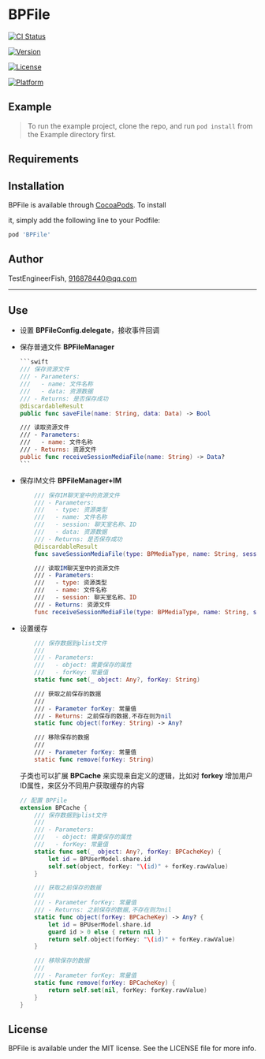 # BPFile



[![CI Status](https://img.shields.io/travis/TestEngineerFish/BPFile.svg?style=flat)](https://travis-ci.org/TestEngineerFish/BPFile)

[![Version](https://img.shields.io/cocoapods/v/BPFile.svg?style=flat)](https://cocoapods.org/pods/BPFile)

[![License](https://img.shields.io/cocoapods/l/BPFile.svg?style=flat)](https://cocoapods.org/pods/BPFile)

[![Platform](https://img.shields.io/cocoapods/p/BPFile.svg?style=flat)](https://cocoapods.org/pods/BPFile)



## Example

> To run the example project, clone the repo, and run `pod install` from the Example directory first.



## Requirements



## Installation



BPFile is available through [CocoaPods](https://cocoapods.org). To install

it, simply add the following line to your Podfile:



```ruby
pod 'BPFile'
```



## Author



TestEngineerFish, 916878440@qq.com



---

## Use

* 设置 **BPFileConfig.delegate**，接收事件回调

* 保存普通文件 **BPFileManager**

  ~~~swift
  ```swift
  /// 保存资源文件
  /// - Parameters:
  ///   - name: 文件名称
  ///   - data: 资源数据
  /// - Returns: 是否保存成功
  @discardableResult
  public func saveFile(name: String, data: Data) -> Bool
  
  /// 读取资源文件
  /// - Parameters:
  ///   - name: 文件名称
  /// - Returns: 资源文件
  public func receiveSessionMediaFile(name: String) -> Data?
  ```
  ~~~



* 保存IM文件 **BPFileManager+IM**

    ```swift
        /// 保存IM聊天室中的资源文件
        /// - Parameters:
        ///   - type: 资源类型
        ///   - name: 文件名称
        ///   - session: 聊天室名称、ID
        ///   - data: 资源数据
        /// - Returns: 是否保存成功
        @discardableResult
        func saveSessionMediaFile(type: BPMediaType, name: String, session: String, data: Data) -> Bool
    
        /// 读取IM聊天室中的资源文件
        /// - Parameters:
        ///   - type: 资源类型
        ///   - name: 文件名称
        ///   - session: 聊天室名称、ID
        /// - Returns: 资源文件
        func receiveSessionMediaFile(type: BPMediaType, name: String, session: String) -> Data?
    ```

    

      

* 设置缓存

    ```swift
        /// 保存数据到plist文件
        ///
        /// - Parameters:
        ///   - object: 需要保存的属性
        ///   - forKey: 常量值
        static func set(_ object: Any?, forKey: String)
    
        /// 获取之前保存的数据
        ///
        /// - Parameter forKey: 常量值
        /// - Returns: 之前保存的数据,不存在则为nil
        static func object(forKey: String) -> Any? 
    
        /// 移除保存的数据
        ///
        /// - Parameter forKey: 常量值
        static func remove(forKey: String)
    ```

    

    子类也可以扩展 **BPCache** 来实现来自定义的逻辑，比如对 **forkey** 增加用户ID属性，来区分不同用户获取缓存的内容

    

    ```swift
    // 配置 BPFile
    extension BPCache {
        /// 保存数据到plist文件
        ///
        /// - Parameters:
        ///   - object: 需要保存的属性
        ///   - forKey: 常量值
        static func set(_ object: Any?, forKey: BPCacheKey) {
            let id = BPUserModel.share.id
            self.set(object, forKey: "\(id)" + forKey.rawValue)
        }
    
        /// 获取之前保存的数据
        ///
        /// - Parameter forKey: 常量值
        /// - Returns: 之前保存的数据,不存在则为nil
        static func object(forKey: BPCacheKey) -> Any? {
            let id = BPUserModel.share.id
            guard id > 0 else { return nil }
            return self.object(forKey: "\(id)" + forKey.rawValue)
        }
    
        /// 移除保存的数据
        ///
        /// - Parameter forKey: 常量值
        static func remove(forKey: BPCacheKey) {
            return self.set(nil, forKey: forKey.rawValue)
        }
    }
    ```

    

## License



BPFile is available under the MIT license. See the LICENSE file for more info.
